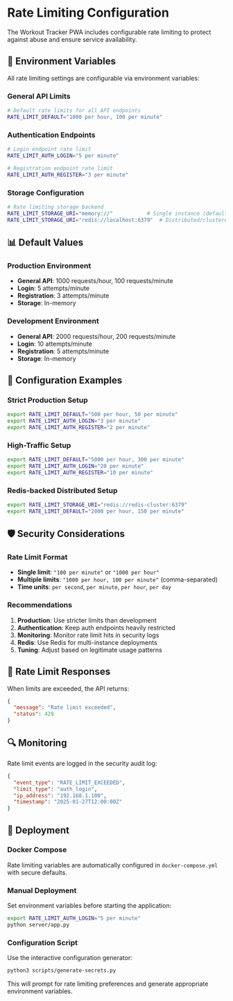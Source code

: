 # Rate Limiting Configuration

The Workout Tracker PWA includes configurable rate limiting to protect against abuse and ensure service availability.

## 🚦 Environment Variables

All rate limiting settings are configurable via environment variables:

### General API Limits
```bash
# Default rate limits for all API endpoints
RATE_LIMIT_DEFAULT="1000 per hour, 100 per minute"
```

### Authentication Endpoints
```bash
# Login endpoint rate limit
RATE_LIMIT_AUTH_LOGIN="5 per minute"

# Registration endpoint rate limit  
RATE_LIMIT_AUTH_REGISTER="3 per minute"
```

### Storage Configuration
```bash
# Rate limiting storage backend
RATE_LIMIT_STORAGE_URI="memory://"           # Single instance (default)
RATE_LIMIT_STORAGE_URI="redis://localhost:6379"  # Distributed/clustered
```

## 📊 Default Values

### Production Environment
- **General API**: 1000 requests/hour, 100 requests/minute
- **Login**: 5 attempts/minute
- **Registration**: 3 attempts/minute
- **Storage**: In-memory

### Development Environment  
- **General API**: 2000 requests/hour, 200 requests/minute
- **Login**: 10 attempts/minute
- **Registration**: 5 attempts/minute
- **Storage**: In-memory

## 🔧 Configuration Examples

### Strict Production Setup
```bash
export RATE_LIMIT_DEFAULT="500 per hour, 50 per minute"
export RATE_LIMIT_AUTH_LOGIN="3 per minute"
export RATE_LIMIT_AUTH_REGISTER="2 per minute"
```

### High-Traffic Setup
```bash
export RATE_LIMIT_DEFAULT="5000 per hour, 300 per minute"
export RATE_LIMIT_AUTH_LOGIN="20 per minute"
export RATE_LIMIT_AUTH_REGISTER="10 per minute"
```

### Redis-backed Distributed Setup
```bash
export RATE_LIMIT_STORAGE_URI="redis://redis-cluster:6379"
export RATE_LIMIT_DEFAULT="2000 per hour, 150 per minute"
```

## 🛡️ Security Considerations

### Rate Limit Format
- **Single limit**: `"100 per minute"` or `"1000 per hour"`
- **Multiple limits**: `"1000 per hour, 100 per minute"` (comma-separated)
- **Time units**: `per second`, `per minute`, `per hour`, `per day`

### Recommendations
1. **Production**: Use stricter limits than development
2. **Authentication**: Keep auth endpoints heavily restricted
3. **Monitoring**: Monitor rate limit hits in security logs
4. **Redis**: Use Redis for multi-instance deployments
5. **Tuning**: Adjust based on legitimate usage patterns

## 📝 Rate Limit Responses

When limits are exceeded, the API returns:
```json
{
  "message": "Rate limit exceeded",
  "status": 429
}
```

## 🔍 Monitoring

Rate limit events are logged in the security audit log:
```json
{
  "event_type": "RATE_LIMIT_EXCEEDED",
  "limit_type": "auth_login",
  "ip_address": "192.168.1.100",
  "timestamp": "2025-01-27T12:00:00Z"
}
```

## 🚀 Deployment

### Docker Compose
Rate limiting variables are automatically configured in `docker-compose.yml` with secure defaults.

### Manual Deployment
Set environment variables before starting the application:
```bash
export RATE_LIMIT_AUTH_LOGIN="5 per minute"
python server/app.py
```

### Configuration Script
Use the interactive configuration generator:
```bash
python3 scripts/generate-secrets.py
```

This will prompt for rate limiting preferences and generate appropriate environment variables.

